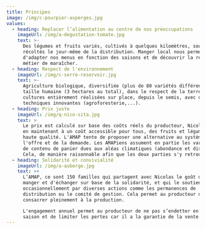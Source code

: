 ```yaml
---
title: Principes
image: /img/c-pourpier-asperges.jpg
values:
  - heading: Replacer l’alimentation au centre de nos préoccupations
    imageUrl: /img/a-degustation-tomate.jpg
    text: >-
      Des légumes et fruits variés, cultivés à quelques kilomètres, souvent
      récoltés le jour-même de la distribution. Manger local nous permet
      d'adapter nos menus en fonction des saisons et de découvrir la réalité du
      métier de maraîcher.
  - heading: Respect de l'environnement
    imageUrl: /img/c-serre-reservoir.jpg
    text: >-
      Agriculture biologique, diversifiée (plus de 80 variétés différentes) et à
      taille humaine (3 hectares au total), dans le respect de la terre. Des
      cultures entièrement réalisées sur place, depuis le semis, avec des
      techniques innovantes (agroforesterie,...).
  - heading: Prix juste
    imageUrl: /img/q-nico-sita.jpg
    text: >
      Le prix est calculé sur base des coûts réels du producteur, Nicolas, tout
      en maintenant à un coût accessible pour tous, des fruits et légumes de
      haute qualité. L'AMAP tente de proposer une alternative au système de
      l'offre et de la demande. Les AMAPiens assument en partie les variations
      de contenu de panier dues aux aléas climatiques (abondance et disette).
      Cela, de manière raisonnable afin que les deux parties s'y retrouvent. 
  - heading: Solidarité et convivialité
    imageUrl: /img/a-auberge.jpg
    text: >+
      L’AMAP, ce sont 150 familles qui partagent avec Nicolas le goût de bien
      manger et d'échanger sur base de la solidarité, et qui le soutiennent
      occasionnellement par diverses actions comme les permanences de
      distribution ou le comité de gestion. Cela permet au producteur de se
      consacrer pleinement à la production.

      L'engagement annuel permet au producteur de ne pas s’endetter en début de
      saison et de limiter les pertes car il a la garantie de la vente.
---
```


